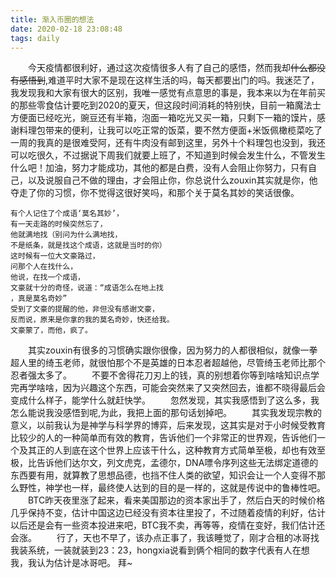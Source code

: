 ```yaml
---
title: 渐入币圈的想法
date: 2020-02-18 23:08:48
tags: daily
---
```

&emsp;&emsp;今天疫情都很利好，通过这次疫情很多人有了自己的感悟，然而我却~~什么都没有感悟到~~,难道平时大家不是现在这样生活的吗，每天都要出门的吗。我迷茫了，我发现我和大家有很大的区别，我唯一感觉有点意思的事是，我本来以为在年前买的那些零食估计要吃到2020的夏天，但这段时间消耗的特别快，目前一箱魔法士方便面已经吃光，豌豆还有半箱，泡面一箱吃光又买一箱，只剩下一箱的馍片，感谢料理包带来的便利，让我可以吃正常的饭菜，要不然方便面+米饭佩橄榄菜吃了一周的我真的是很难受阿，还有牛肉没有邮到这里，另外十个料理包也没到，我还可以吃很久，不过据说下周我们就要上班了，不知道到时候会发生什么，不管发生什么吧！加油，努力才能成功，其他的都是白费，没有人会阻止你努力，只有自己，以及说服自己不做的理由，才会阻止你，你总说什么zouxin其实就是你，他夺走了你的习惯，你不觉得这很好笑吗，和那个关于莫名其妙的笑话很像。
```
有个人记住了个成语‘莫名其妙’，
有一天走路的时候突然忘了，
他就满地找（别问为什么满地找，
不是纸条，就是找这个成语，这就是当时的你）
这时候有一位大文豪路过，
问那个人在找什么，
他说，在找一个成语，
文豪就十分的奇怪，说道：“成语怎么在地上找
，真是莫名奇妙”
受到了文豪的提醒的他，非但没有感谢文豪，
反而说，原来是你拿的我的莫名奇妙，快还给我。
文豪蒙了，而他，疯了。
```
&emsp;&emsp;其实zouxin有很多的习惯确实跟你很像，因为努力的人都很相似，就像一拳超人里的绮玉老师，就很怕那个不是英雄的日本忍者超越他，尽管绮玉老师比那个忍者强太多了。
&emsp;&emsp;不要不舍得花刀刃上的钱，真的别想着你等到啥啥知识点学完再学啥啥，因为兴趣这个东西，可能会突然来了又突然回去，谁都不晓得最后会变成什么样子，能学什么就赶快学。
&emsp;&emsp;忽然发现，其实我感悟到了这么多，我怎么能说我没感悟到呢,为此，我把上面的那句话划掉吧。
&emsp;&emsp;其实我发现宗教的意义，以前我认为是神学与科学界的博弈，后来发现，这其实是对于小时候受教育比较少的人的一种简单而有效的教育，告诉他们一个非常正的世界观，告诉他们一个及其正的人到底在这个世界上应该干什么，这种教育方式简单至极，却也有效至极，比告诉他们达尔文，列文虎克，孟德尔，DNA嘌令序列这些无法绑定道德的东西要有用，就算教了思想品德，也挡不住人类的欲望，知识会让一个人变得不那么野性，神学也一样，最终使人达到的目的是一样的，这就是传说中的鲁棒性吧。
&emsp;&emsp;BTC昨天夜里涨了起来，看来美国那边的资本家出手了，然后白天的时候价格几乎保持不变，估计中国这边已经没有资本往里投了，不过随着疫情的利好，估计以后还是会有一些资本投进来吧，BTC我不卖，再等等，疫情在变好，我们估计还会涨。
&emsp;&emsp;行了，天也不早了，该办点正事了，我该睡觉了，刚才合租的冰哥找我装系统，一装就装到23：23，hongxia说看到俩个相同的数字代表有人在想我，我认为估计是冰哥吧。
拜~